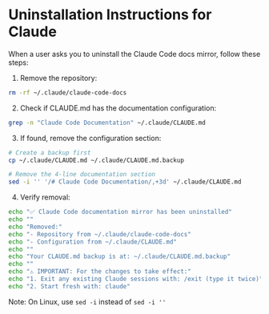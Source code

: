 # Uninstallation Instructions for Claude

When a user asks you to uninstall the Claude Code docs mirror, follow these steps:

1. Remove the repository:
```bash
rm -rf ~/.claude/claude-code-docs
```

2. Check if CLAUDE.md has the documentation configuration:
```bash
grep -n "Claude Code Documentation" ~/.claude/CLAUDE.md
```

3. If found, remove the configuration section:
```bash
# Create a backup first
cp ~/.claude/CLAUDE.md ~/.claude/CLAUDE.md.backup

# Remove the 4-line documentation section
sed -i '' '/# Claude Code Documentation/,+3d' ~/.claude/CLAUDE.md
```

4. Verify removal:
```bash
echo "✅ Claude Code documentation mirror has been uninstalled"
echo ""
echo "Removed:"
echo "- Repository from ~/.claude/claude-code-docs" 
echo "- Configuration from ~/.claude/CLAUDE.md"
echo ""
echo "Your CLAUDE.md backup is at: ~/.claude/CLAUDE.md.backup"
echo ""
echo "⚠️ IMPORTANT: For the changes to take effect:"
echo "1. Exit any existing Claude sessions with: /exit (type it twice)"
echo "2. Start fresh with: claude"
```

Note: On Linux, use `sed -i` instead of `sed -i ''`